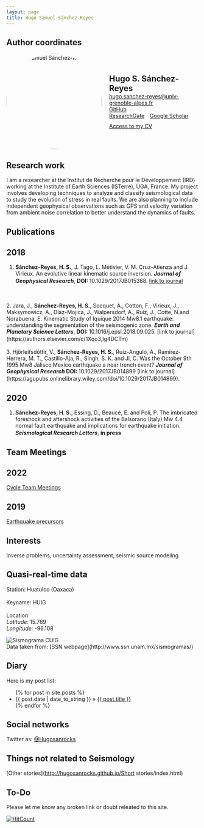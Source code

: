 ```yaml
---
layout: page
title: Hugo Samuel Sánchez-Reyes
---
```


<style>
    .author-image {
        width: 250px;
        height: 250px;
        border-radius: 50%;
        object-fit: cover;
    }
    .contact-link {
        display: inline-block;
        margin-right: 10px;
    }
    .cv-link {
        margin-top: 10px;
    }
    .publication-item {
        margin-bottom: 20px;
        line-height: 1.5;
    }
    .publication-item a {
        text-decoration: none;
        color: #444;
    }
</style>

## Author coordinates

<div style="display: flex; align-items: center;">
    <img class="author-image" src="http://hugosanrocks.github.io/assets/img/Hugo.jpg" alt="Hugo Samuel Sánchez-Reyes">
    <div style="margin-left: 20px;">
        <div style="font-size: 1.5em; font-weight: bold;">Hugo S. Sánchez-Reyes</div>
        <div>
            <a class="contact-link" href="mailto:hugo.sanchez-reyes@univ-grenoble-alpes.fr">hugo.sanchez-reyes@univ-grenoble-alpes.fr</a>
            <a class="contact-link" href="https://github.com/hugosanrocks">GitHub</a>
        </div>
        <div>
            <a class="contact-link" href="https://www.researchgate.net/profile/Hugo_Sanchez-Reyes">ResearchGate</a>
            <a class="contact-link" href="https://scholar.google.fr/citations?user=8gr2DhwAAAAJ&hl=es">Google Scholar</a>
        </div>
        <div class="cv-link">
            <a href="https://github.com/hugosanrocks/hugosanrocks.github.com/blob/master/_includes/cv/CV_Hugo_Sanchez-Reyes.pdf">Access to my CV</a>
        </div>
    </div>
</div>

## Research work

I am a researcher at the Institut de Recherche pour le Développement (IRD) working at the Institute of Earth Sciences (ISTerre), UGA, France. My project involves developing techniques to analyze and classify seismological data to study the evolution of stress in real faults. We are also planning to include independent geophysical observations such as GPS and velocity variation from ambient noise correlation to better understand the dynamics of faults.

## Publications

## 2018

1. <b>Sánchez-Reyes, H. S.</b>, J. Tago, L. Métivier, V. M. Cruz-Atienza and J. Virieux. An evolutive linear kinematic source inversion. <i><b>Journal of Geophysical Research</b></i>, <b> DOI: </b> 10.1029/2017JB015388. [link to journal](https://agupubs.onlinelibrary.wiley.com/doi/10.1029/2017JB015388) <em><a href="https://github.com/hugosanrocks/hugosanrocks.github.com/blob/master/_includes/Sanchez-Reyes_2018_JGR.pdf"><img src="http://hugosanrocks.github.io/assets/img/pdf_image.jpg" alt="" width="15" height="16" border="0"></a></em>
<br>
<br>
2. Jara, J., <b>Sánchez-Reyes, H. S.</b>, Socquet, A., Cotton, F., Virieux, J., Maksymowicz, A., Díaz-Mojica, J., Walpersdorf, A., Ruiz, J., Cotte, N.and Norabuena, E. Kinematic Study of Iquique 2014 Mw8.1 earthquake: understanding the segmentation of the seismogenic zone. <i><b>Earth and Planetary Science Letters</b></i>, <b>DOI: </b> 10.1016/j.epsl.2018.09.025. [link to journal](https://authors.elsevier.com/c/1Xqo3,Ig4DCTm) <em><a href="https://github.com/hugosanrocks/hugosanrocks.github.com/blob/master/_includes/Jara_2018_EPSL.pdf"><img src="http://hugosanrocks.github.io/assets/img/pdf_image.jpg" alt="" width="15" height="16" border="0"></a></em>
<br>
<br>
3. Hjörleifsdóttir, V., <b>Sánchez-Reyes, H. S.</b>, Ruiz-Angulo, A., Ramírez-Herrera, M. T., Castillo-Aja, R., Singh, S. K. and Ji, C. Was the October 9th 1995 Mw8 Jalisco Mexico earthquake a near trench event? <b><i> Journal of Geophysical Research </i> DOI: </b> 10.1029/2017JB014899 [link to journal](https://agupubs.onlinelibrary.wiley.com/doi/10.1029/2017JB014899). <em><a href="https://github.com/hugosanrocks/hugosanrocks.github.com/blob/master/_includes/Hjorleifsdottir_2018_JGR.pdf"><img src="http://hugosanrocks.github.io/assets/img/pdf_image.jpg" alt="" width="15" height="16" border="0"></a></em>


## 2020

1. <b>Sánchez-Reyes, H. S.</b>, Essing, D., Beaucé, E. and Poli, P. The imbricated foreshock and aftershock activities of the Balsorano (Italy) Mw 4.4 normal fault earthquake and implications for earthquake initiation. <i><b>Seismological Research Letters</b></i>, <b>in press</b> <em><a href="https://github.com/hugosanrocks/hugosanrocks.github.com/blob/master/_includes/Sanchez-Reyes_2020_SRL_preprint.pdf"><img src="http://hugosanrocks.github.io/assets/img/pdf_image.jpg" alt="" width="15" height="16" border="0"></a></em>




## Team Meetings

## 2022

[Cycle Team Meetings](http://hugosanrocks.github.io/cycle_team_meetings)

## 2019

[Earthquake precursors](http://hugosanrocks.github.io/reading-group)




## Interests

Inverse problems, uncertainty assessment, seismic source modeling




## Quasi-real-time data

<dl>
  <dt>Station: Huatulco (Oaxaca) </dt><br class="br-dummy">
  <dt>Keyname: HUIG</dt><br class="br-dummy">
  <dt>Location: <br><i>Latitude:</i> 15.769</dt> <i>Longitude:</i> -96.108
</dl>
<div>
   <img src="http://www.ssn.unam.mx/recursos/imagenes/sismogramas/sismogramaHU.gif" class="center-block img-responsive" data-action="zoom" id="sismograma" alt="Sismograma CUIG">
</div>
Data taken from: [SSN webpage](http://www.ssn.unam.mx/sismogramas/)




## Diary

Here is my post list:

<ul class="posts">
  {% for post in site.posts %}
    <li><span>{{ post.date | date_to_string }}</span> &raquo; <a href="{{ BASE_PATH }}{{ post.url }}">{{ post.title }}</a></li>
  {% endfor %}
</ul>




## Social networks

Twitter as: [@Hugosanrocks](https://twitter.com/Hugosanrocks)




## Things not related to Seismology

[Other stories](http://hugosanrocks.github.io/Short stories/index.html)




## To-Do

Please let me know any broken link or doubt releated to this site.


[![HitCount](http://hits.dwyl.io/{username}/{project}.svg)](http://hits.dwyl.io/{username}/{project})

